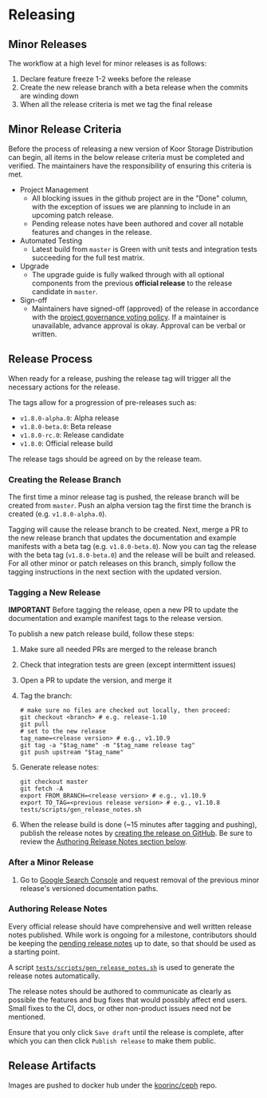 # Releasing

## Minor Releases

The workflow at a high level for minor releases is as follows:

1. Declare feature freeze 1-2 weeks before the release
2. Create the new release branch with a beta release when the commits are winding down
3. When all the release criteria is met we tag the final release

## Minor Release Criteria

Before the process of releasing a new version of Koor Storage Distribution can begin, all items in the below release criteria must be completed and verified.
The maintainers have the responsibility of ensuring this criteria is met.

* Project Management
  * All blocking issues in the github project are in the "Done" column, with the exception of issues we are planning to include in an upcoming patch release.
  * Pending release notes have been authored and cover all notable features and changes in the release.
* Automated Testing
  * Latest build from `master` is Green with unit tests and integration tests succeeding for the full test matrix.
* Upgrade
  * The upgrade guide is fully walked through with all optional components from the previous **official release** to the release candidate in `master`.
* Sign-off
  * Maintainers have signed-off (approved) of the release in accordance with the [project governance voting policy](/GOVERNANCE.md#conflict-resolution-and-voting). If a maintainer is unavailable, advance approval is okay. Approval can be verbal or written.

## Release Process

When ready for a release, pushing the release tag will trigger all the necessary actions for the release.

The tags allow for a progression of pre-releases such as:

* `v1.8.0-alpha.0`: Alpha release
* `v1.8.0-beta.0`: Beta release
* `v1.8.0-rc.0`: Release candidate
* `v1.8.0`: Official release build

The release tags should be agreed on by the release team.

### Creating the Release Branch

The first time a minor release tag is pushed, the release branch will be created from `master`.
Push an alpha version tag the first time the branch is created (e.g. `v1.8.0-alpha.0`).

Tagging will cause the release branch to be created. Next, merge a PR to the new release branch
that updates the documentation and example manifests with a beta tag (e.g. `v1.8.0-beta.0`).
Now you can tag the release with the beta tag (`v1.8.0-beta.0`) and the release will be built and released.
For all other minor or patch releases on this branch, simply follow the tagging instructions
in the next section with the updated version.

### Tagging a New Release

**IMPORTANT** Before tagging the release, open a new PR to update the documentation and example manifest tags to the release version.

To publish a new patch release build, follow these steps:

1. Make sure all needed PRs are merged to the release branch
2. Check that integration tests are green (except intermittent issues)
3. Open a PR to update the version, and merge it
4. Tag the branch:

    ```console
    # make sure no files are checked out locally, then proceed:
    git checkout <branch> # e.g. release-1.10
    git pull
    # set to the new release
    tag_name=<release version> # e.g., v1.10.9
    git tag -a "$tag_name" -m "$tag_name release tag"
    git push upstream "$tag_name"
    ```

5. Generate release notes:

    ```console
    git checkout master
    git fetch -A
    export FROM_BRANCH=<release version> # e.g., v1.10.9
    export TO_TAG=<previous release version> # e.g., v1.10.8
    tests/scripts/gen_release_notes.sh
    ```

6. When the release build is done (~15 minutes after tagging and pushing), publish the release notes by [creating the release on GitHub](https://github.com/koor-tech/koor/releases).
    Be sure to review the [Authoring Release Notes section below](#authoring-release-notes).

### After a Minor Release

1. Go to [Google Search Console](https://search.google.com/search-console/) and request removal of the previous minor release's versioned documentation paths.

### Authoring Release Notes

Every official release should have comprehensive and well written release notes published.
While work is ongoing for a milestone, contributors should be keeping the [pending release notes](/PendingReleaseNotes.md) up to date, so that should be used as a starting point.

A script [`tests/scripts/gen_release_notes.sh`](/tests/scripts/gen_release_notes.sh) is used to generate the release notes automatically.

The release notes should be authored to communicate as clearly as possible the features and bug
fixes that would possibly affect end users. Small fixes to the CI, docs, or other non-product
issues need not be mentioned.

Ensure that you only click `Save draft` until the release is complete, after which you can then click `Publish release` to make them public.

## Release Artifacts

Images are pushed to docker hub under the [koorinc/ceph](https://hub.docker.com/r/koorinc/ceph/tags/) repo.
